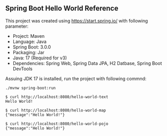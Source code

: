 ## Spring Boot Hello World Reference

This project was created using https://start.spring.io/ with following parameter:

* Project: Maven
* Language: Java
* Spring Boot: 3.0.0
* Packaging: Jar
* Java: 17 (Required for v3)
* Dependencies: Spring Web, Spring Data JPA, H2 Datbase, Spring Boot DevTools

Assuing JDK 17 is installed, run the project with following commnd:

```shell
./mvnw spring-boot:run
```

```shell
$ curl http://localhost:8080/hello-world-text
Hello World!

$ curl http://localhost:8080/hello-world-map
{"message":"Hello World!"}

$ curl http://localhost:8080/hello-world-pojo
{"message":"Hello World!"}  
```
